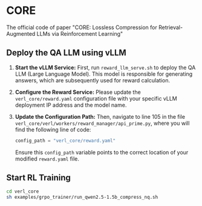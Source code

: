 # CORE
The official code of paper "CORE: Lossless Compression for Retrieval-Augmented LLMs via Reinforcement Learning"

## Deploy the QA LLM using vLLM

1.  **Start the vLLM Service:**
    First, run `reward_llm_serve.sh` to deploy the QA LLM (Large Language Model). This model is responsible for generating answers, which are subsequently used for reward calculation.

2.  **Configure the Reward Service:**
    Please update the `verl_core/reward.yaml` configuration file with your specific vLLM deployment IP address and the model name.

3.  **Update the Configuration Path:**
    Then, navigate to line 105 in the file `verl_core/verl/workers/reward_manager/api_prime.py`, where you will find the following line of code:
    ```python
    config_path = "verl_core/reward.yaml"
    ```
    Ensure this `config_path` variable points to the correct location of your modified `reward.yaml` file.

## Start RL Training
```bash
cd verl_core
sh examples/grpo_trainer/run_qwen2.5-1.5b_compress_nq.sh
```
